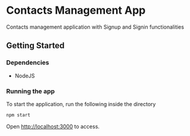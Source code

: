 # Contacts Management App

Contacts management application with Signup and Signin functionalities

## Getting Started

### Dependencies
* NodeJS

### Running the app
 To start the application, run the following inside the directory
 
 ```bash
 npm start
 ```

 Open [http://localhost:3000](http://localhost:3000) to access.

 